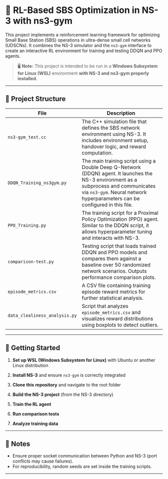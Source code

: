 # 📡 RL-Based SBS Optimization in NS-3 with ns3-gym

This project implements a reinforcement learning framework for optimizing Small Base Station (SBS) operations in ultra-dense small cell networks (UDSCNs). It combines the NS-3 simulator and the `ns3-gym` interface to create an interactive RL environment for training and testing DDQN and PPO agents.

> 🖥 **Note:** This project is intended to be run in a **Windows Subsystem for Linux (WSL)** environment **with NS-3 and ns3-gym properly installed**.

---

## 📂 Project Structure

| File                          | Description                                                                                                                                                                                                          |
| ----------------------------- | -------------------------------------------------------------------------------------------------------------------------------------------------------------------------------------------------------------------- |
| `ns3-gym_test.cc`             | The C++ simulation file that defines the SBS network environment using NS-3. It includes environment setup, handover logic, and reward computation.                                                                  |
| `DDQN_Training_ns3gym.py`     | The main training script using a Double Deep Q-Network (DDQN) agent. It launches the NS-3 environment as a subprocess and communicates via `ns3-gym`. Neural network hyperparameters can be configured in this file. |
| `PPO_Training.py`             | The training script for a Proximal Policy Optimization (PPO) agent. Similar to the DDQN script, it allows hyperparameter tuning and interacts with NS-3.                                                             |
| `comparison-test.py`          | Testing script that loads trained DDQN and PPO models and compares them against a baseline over 50 randomized network scenarios. Outputs performance comparison plots.                                               |
| `episode_metrics.csv`         | A CSV file containing training episode reward metrics for further statistical analysis.                                                                                                                              |
| `data_clealiness_analysis.py` | Script that analyzes `episode_metrics.csv` and visualizes reward distributions using boxplots to detect outliers.                                                                                                    |

---

## 🚀 Getting Started

1. **Set up WSL (Windows Subsystem for Linux)** with Ubuntu or another Linux distribution

2. **Install NS-3** and ensure `ns3-gym` is correctly integrated

3. **Clone this repository** and navigate to the root folder

4. **Build the NS-3 project** (from the NS-3 directory)

5. **Train the RL agent**

6. **Run comparison tests**

7. **Analyze training data**

---

## 📌 Notes

* Ensure proper socket communication between Python and NS-3 (port conflicts may cause failures).
* For reproducibility, random seeds are set inside the training scripts.

---
